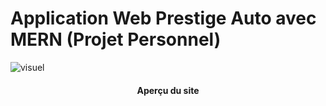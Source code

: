 #  Application Web Prestige Auto avec MERN (Projet Personnel)

<div>
    <img src="" alt="visuel"/>
    <div align="center">
        <h4 topmargin="0" bottommargin="0">Aperçu du site</h4>
    </div>
</div>

